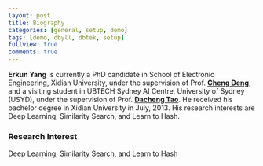 ```yaml
---
layout: post
title: Biography
categories: [general, setup, demo]
tags: [demo, dbyll, dbtek, setup]
fullview: true
comments: true
---
```


**Erkun Yang** is currently a PhD candidate in School of Electronic Engineering, Xidian University, under the supervision of Prof. **[Cheng Deng](http://see.xidian.edu.cn/faculty/chdeng/)**, and a visiting student in UBTECH Sydney AI Centre, University of Sydney (USYD), under the supervision of Prof. **[Dacheng Tao](https://sydney.edu.au/engineering/people/dacheng.tao.php)**. He received his bachelor degree in Xidian University in July, 2013. His research interests are Deep Learning, Similarity Search, and Learn to Hash.  

### Research Interest
Deep Learning, Similarity Search, and Learn to Hash
